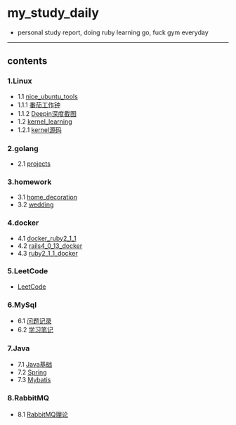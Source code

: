 # my_study_daily
- personal study report, doing ruby learning go, fuck gym everyday
-------------------------------------------
## contents

### 1.Linux
+ 1.1 [nice_ubuntu_tools](Linux/nice_ubuntu_tools)
+ 1.1.1 [番茄工作钟](Linux/nice_ubuntu_tools/番茄工作钟.md)
+ 1.1.2 [Deepin深度截图](Linux/nice_ubuntu_tools/deepin.md)
+ 1.2 [kernel_learning](Linux/kernel_learning)
+ 1.2.1 [kernel源码](Linux/kernel_learning/kernel源码.md)

### 2.golang
+ 2.1 [projects](go/projects)

### 3.homework
+ 3.1 [home_decoration](homework/home_decoration)
+ 3.2 [wedding](homework/wedding)

### 4.docker
+ 4.1 [docker_ruby2_1_1](Docker/docker_ruby2_1_1)
+ 4.2 [rails4_0_13_docker](Docker/rails4_0_13_docker)
+ 4.3 [ruby2_1_1_docker](Docker/ruby2_1_1_docker)

### 5.LeetCode
+ [LeetCode](LeetCode)

### 6.MySql
+ 6.1 [问题记录](mysql/问题记录)
+ 6.2 [学习笔记](mysql/学习笔记)

### 7.Java
+ 7.1 [Java基础](java/Java基础)
+ 7.2 [Spring](java/Spring)
+ 7.3 [Mybatis](java/Mybatis)

### 8.RabbitMQ
+ 8.1 [RabbitMQ理论](rabbitmq/RabbitMQ理论)
